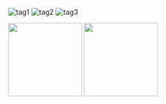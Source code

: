 ![tag1](https://img.shields.io/badge/Lovelife-da282a) ![tag2](https://img.shields.io/badge/curiosity-ff992a) 
![tag3](https://komarev.com/ghpvc/?username=0x7A7A6572&color=green )
<!-- 🌱 I’m currently learning **vue nodejs**.
 🤔 I’m looking for **a job**.
- 📫 How to reach me: [zzerx@qq.com](mailto:zzerx@qq.com)
- ⚡ Fun fact: I taught myself programming and drawing. -->
<div style="width:400px;heiht:200px;" >
<image src="https://github-readme-stats.vercel.app/api/top-langs/?username=0x7A7A6572&layout=compact&theme=buefy&hide_border=true" height="150"/>
<image src="https://github-readme-stats.vercel.app/api?username=0x7A7A6572" height="150"/>
 
<!-- ![tag4](https://github-readme-stats.vercel.app/api/top-langs/?username=0x7A7A6572&layout=compact&theme=buefy&hide_border=true)
![tag5](https://github-readme-stats.vercel.app/api?username=0x7A7A6572) -->
</div>




 
